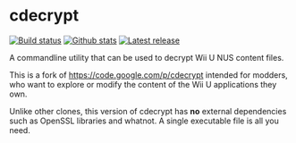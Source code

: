 # cdecrypt

[![Build status](https://img.shields.io/appveyor/ci/VitaSmith/cdecrypt.svg?style=flat-square)](https://ci.appveyor.com/project/VitaSmith/cdecrypt)
[![Github stats](https://img.shields.io/github/downloads/VitaSmith/gust_tools/total.svg?style=flat-square)](https://github.com/VitaSmith/gust_tools/releases)
[![Latest release](https://img.shields.io/github/release-pre/VitaSmith/gust_tools?style=flat-square)](https://github.com/VitaSmith/gust_tools/releases)

A commandline utility that can be used to decrypt Wii U NUS content files.

This is a fork of https://code.google.com/p/cdecrypt intended for modders,
who want to explore or modify the content of the Wii U applications they own.

Unlike other clones, this version of cdecrypt has **no** external dependencies
such as OpenSSL libraries and whatnot. A single executable file is all you need.
